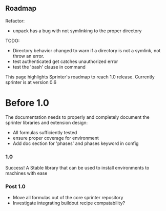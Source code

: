 Roadmap
-------

Refactor:

* unpack has a bug with not symlinking to the proper directory

TODO:
* Directory behavior changed to warn if a directory is not a symlink, not throw an error.
* test authenticated get catches unauthorized error
* test the 'bash' clause in command

This page highlights Sprinter's roadmap to reach 1.0
release. Currently sprinter is at version 0.6

# Before 1.0
The documentation needs to properly and completely document
the sprinter libraries and extension design:

* All formulas sufficiently tested
* ensure proper coverage for environment
* Add doc section for 'phases' and phases keyword in config

### 1.0
Success! A Stable library that can be used to install environments to machines with ease

### Post 1.0
* Move all formulas out of the core sprinter repository
* Investigate integrating buildout recipe compatability?
